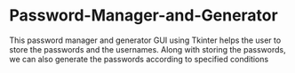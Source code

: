# Password-Manager-and-Generator
This password manager and generator GUI using Tkinter helps the user to store the passwords and the usernames. Along with storing the passwords, we can also generate the passwords according to specified conditions
